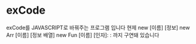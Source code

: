 # exCode
exCode를 JAVASCRIPT로 바꿔주는 프로그램 입니다
현제 
new [이름] [정보]
new Arr [이름] [정보 배열]
new Fun [이름] [인자]:
:
까지 구연돼 있습니다
